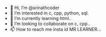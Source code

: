 - 👋 Hi, I’m @srinathcoder
- 👀 I’m interested in c, cpp, python, sql.
- 🌱 I’m currently learning html..
- 💞️ I’m looking to collaborate on c, cpp..
- 📫 How to reach me insta id MR LEARNER...

<!---
srinathcoder/srinathcoder is a ✨ special ✨ repository because its `README.md` (this file) appears on your GitHub profile.
You can click the Preview link to take a look at your changes.
--->
